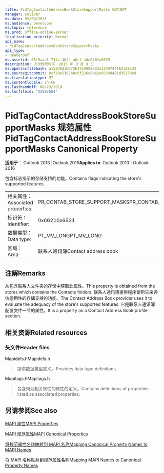 ```yaml
---
title: PidTagContactAddressBookStoreSupportMasks 规范属性
manager: soliver
ms.date: 03/09/2015
ms.audience: Developer
ms.topic: reference
ms.prod: office-online-server
localization_priority: Normal
api_name:
- PidTagContactAddressBookStoreSupportMasks
api_type:
- HeaderDef
ms.assetid: 68f5aac1-714c-48fc-a0cf-a0c0401a6070
description: 上次修改时间：2015 年 3 月 9 日
ms.openlocfilehash: a15830d1b673b44e9058e33a1499744f631d8e32
ms.sourcegitcommit: 0cf39e5382b8c6f236c8a63c6036849ed3527ded
ms.translationtype: MT
ms.contentlocale: zh-CN
ms.lasthandoff: 08/23/2018
ms.locfileid: "22587654"
---
```

# <a name="pidtagcontactaddressbookstoresupportmasks-canonical-property"></a><span data-ttu-id="f0b7c-103">PidTagContactAddressBookStoreSupportMasks 规范属性</span><span class="sxs-lookup"><span data-stu-id="f0b7c-103">PidTagContactAddressBookStoreSupportMasks Canonical Property</span></span>

  
  
<span data-ttu-id="f0b7c-104">**适用于**： Outlook 2013 |Outlook 2016</span><span class="sxs-lookup"><span data-stu-id="f0b7c-104">**Applies to**: Outlook 2013 | Outlook 2016</span></span> 
  
<span data-ttu-id="f0b7c-105">包含标志指示的存储支持的功能。</span><span class="sxs-lookup"><span data-stu-id="f0b7c-105">Contains flags indicating the store's supported features.</span></span>
  
|||
|:-----|:-----|
|<span data-ttu-id="f0b7c-106">相关属性：</span><span class="sxs-lookup"><span data-stu-id="f0b7c-106">Associated properties:</span></span>  <br/> |<span data-ttu-id="f0b7c-107">PR_CONTAB_STORE_SUPPORT_MASKS</span><span class="sxs-lookup"><span data-stu-id="f0b7c-107">PR_CONTAB_STORE_SUPPORT_MASKS</span></span>  <br/> |
|<span data-ttu-id="f0b7c-108">标识符：</span><span class="sxs-lookup"><span data-stu-id="f0b7c-108">Identifier:</span></span>  <br/> |<span data-ttu-id="f0b7c-109">0x6621</span><span class="sxs-lookup"><span data-stu-id="f0b7c-109">0x6621</span></span>  <br/> |
|<span data-ttu-id="f0b7c-110">数据类型：</span><span class="sxs-lookup"><span data-stu-id="f0b7c-110">Data type:</span></span>  <br/> |<span data-ttu-id="f0b7c-111">PT_MV_LONG</span><span class="sxs-lookup"><span data-stu-id="f0b7c-111">PT_MV_LONG</span></span>  <br/> |
|<span data-ttu-id="f0b7c-112">区域：</span><span class="sxs-lookup"><span data-stu-id="f0b7c-112">Area:</span></span>  <br/> |<span data-ttu-id="f0b7c-113">联系人通讯簿</span><span class="sxs-lookup"><span data-stu-id="f0b7c-113">Contact address book</span></span>  <br/> |
   
## <a name="remarks"></a><span data-ttu-id="f0b7c-114">注解</span><span class="sxs-lookup"><span data-stu-id="f0b7c-114">Remarks</span></span>

<span data-ttu-id="f0b7c-115">从包含联系人文件夹的存储中获取此属性。</span><span class="sxs-lookup"><span data-stu-id="f0b7c-115">This property is obtained from the stores which contains the Contacts folders.</span></span> <span data-ttu-id="f0b7c-116">联系人通讯簿提供程序使用它来评估适用性的存储支持的功能。</span><span class="sxs-lookup"><span data-stu-id="f0b7c-116">The Contact Address Book provider uses it to evaluate the adequacy of the store's supported features.</span></span> <span data-ttu-id="f0b7c-117">它是联系人通讯簿配置文件一节的属性。</span><span class="sxs-lookup"><span data-stu-id="f0b7c-117">It is a property on a Contact Address Book profile section.</span></span> 
  
## <a name="related-resources"></a><span data-ttu-id="f0b7c-118">相关资源</span><span class="sxs-lookup"><span data-stu-id="f0b7c-118">Related resources</span></span>

### <a name="header-files"></a><span data-ttu-id="f0b7c-119">头文件</span><span class="sxs-lookup"><span data-stu-id="f0b7c-119">Header files</span></span>

<span data-ttu-id="f0b7c-120">Mapidefs.h</span><span class="sxs-lookup"><span data-stu-id="f0b7c-120">Mapidefs.h</span></span>
  
> <span data-ttu-id="f0b7c-121">提供数据类型定义。</span><span class="sxs-lookup"><span data-stu-id="f0b7c-121">Provides data type definitions.</span></span>
    
<span data-ttu-id="f0b7c-122">Mapitags.h</span><span class="sxs-lookup"><span data-stu-id="f0b7c-122">Mapitags.h</span></span>
  
> <span data-ttu-id="f0b7c-123">包含列为相关属性的属性的定义。</span><span class="sxs-lookup"><span data-stu-id="f0b7c-123">Contains definitions of properties listed as associated properties.</span></span>
    
## <a name="see-also"></a><span data-ttu-id="f0b7c-124">另请参阅</span><span class="sxs-lookup"><span data-stu-id="f0b7c-124">See also</span></span>



[<span data-ttu-id="f0b7c-125">MAPI 属性</span><span class="sxs-lookup"><span data-stu-id="f0b7c-125">MAPI Properties</span></span>](mapi-properties.md)
  
[<span data-ttu-id="f0b7c-126">MAPI 规范属性</span><span class="sxs-lookup"><span data-stu-id="f0b7c-126">MAPI Canonical Properties</span></span>](mapi-canonical-properties.md)
  
[<span data-ttu-id="f0b7c-127">将规范属性名称映射到 MAPI 名称</span><span class="sxs-lookup"><span data-stu-id="f0b7c-127">Mapping Canonical Property Names to MAPI Names</span></span>](mapping-canonical-property-names-to-mapi-names.md)
  
[<span data-ttu-id="f0b7c-128">将 MAPI 名称映射到规范属性名称</span><span class="sxs-lookup"><span data-stu-id="f0b7c-128">Mapping MAPI Names to Canonical Property Names</span></span>](mapping-mapi-names-to-canonical-property-names.md)

